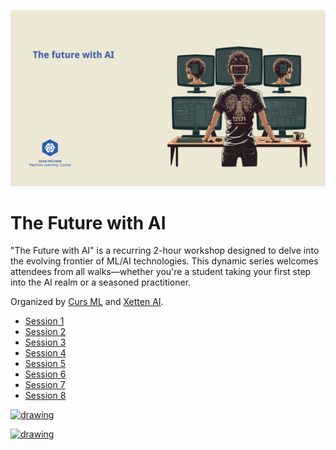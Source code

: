 ![poster](the_future_with_ai_poster.png)

# The Future with AI

"The Future with AI" is a recurring 2-hour workshop designed to delve into the evolving frontier of ML/AI technologies.
This dynamic series welcomes attendees from all walks—whether you're a student taking your first step into the AI realm
or a seasoned practitioner.

Organized by [Curs ML](https://www.curs-ml.com) and [Xetten AI](https://www.xetten.ai).

* [Session 1](session_1/Readme.md)
* [Session 2](session_2/Readme.md)
* [Session 3](session_3/Readme.md)
* [Session 4](session_4/Readme.md)
* [Session 5](session_5/Readme.md)
* [Session 6](session_6/Readme.md)
* [Session 7](session_7/Readme.md)
* [Session 8](session_8/Readme.md)

<a href="https://discord.gg/vWHPe8p4ut">
    <img src="https://assets-global.website-files.com/6257adef93867e50d84d30e2/6257d23c5fb25be7e0b6e220_Open%20Source%20Projects%20_%20Discord-7.svg" alt="drawing" width="100"/>
</a>
<p/>
<a href="https://www.meetup.com/meetup-group-twymnrcp/">
    <img src="https://cdn.worldvectorlogo.com/logos/meetup-1.svg" alt="drawing" width="100"/>
</a>
